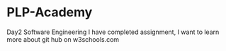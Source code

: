 # PLP-Academy
Day2 Software Engineering
I have completed assignment,
I want to learn more about git hub on w3schools.com
